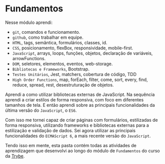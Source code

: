 # Fundamentos

Nesse módulo aprendi:

- `git`, comandos e funcionamento.
- `github`, como trabalhar em equipe.
- `HTML`, tags, semântica, formulários, classes, id. 
- `CSS`, posicionamento, flexBox, responsividade, mobile-first.
- `JavaScript`, arrays, loops, funções, objetos, declaração de variáveis, arrowFunctions.
- `DOM`, seletores, elementos, eventos, web-storage.
- `Bibliotecas e Frameworks`, Bootstrap.
- `Testes Unitários`, Jest, matchers, cobertura de código, TDD
- `High Order Functions`, map, forEach, filter, come, sort, every, find, reduce, spread, rest, desestruturação de objetos.



Aprendi a como utilizar bibliotecas externas de JavaScript. Na sequência aprendi a criar estilos de forma responsiva, com foco em diferentes tamanhos de tela. E então aprendi sobre as principais funcionalidades da última versão do `JavaScript`, o `ES6`.

Com isso me tornei capaz de criar páginas com formulários, estilizadas de forma responsiva, utilizando frameworks e bibliotecas externas para a estilização e validação de dados. Sei agora utilizar as principais funcionalidades do `ECMAScript 6`, a mais recente versão do `JavaScript`.

Tendo isso em mente, esta pasta contém todas as atividades de aprendizagem que desenvolvi ao longo do módulo de `Fundamentos` do curso da [Trybe](https://www.betrybe.com/). 